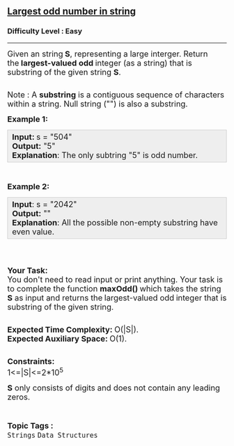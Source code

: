 <h2><a href="https://practice.geeksforgeeks.org/problems/largest-odd-number-in-string/1?utm_source=geeksforgeeks&utm_medium=ml_article_practice_tab&utm_campaign=article_practice_tab">Largest odd number in string</a></h2><h3>Difficulty Level : Easy</h3><hr><div class="problems_problem_content__Xm_eO"><p><span style="font-size:18px">Given an string<strong> S</strong>, representing a large interger. Return the<strong><em>&nbsp;</em>largest-valued odd&nbsp;</strong>integer (as a string) that is substring of the given string <strong>S</strong>.</span></p>

<p><br>
<span style="font-size:18px">Note : A&nbsp;<strong>substring</strong>&nbsp;is a contiguous sequence of characters within a string. Null string ("") is also a substring.</span></p>

<p><span style="font-size:18px"><strong>Example 1:</strong></span></p>

<div style="background:#eee;border:1px solid #ccc;padding:5px 10px;"><span style="font-size:18px"><strong>Input: </strong>s = "504"<br>
<strong>Output:</strong> "5"<br>
<strong>Explanation</strong>: The only subtring "5" is odd number.</span></div>

<p>&nbsp;</p>

<p><span style="font-size:18px"><strong>Example 2:</strong></span></p>

<div style="background: rgb(238, 238, 238); border: 1px solid rgb(204, 204, 204); padding: 5px 10px; --darkreader-inline-bgimage: initial; --darkreader-inline-bgcolor:#222426; --darkreader-inline-border-top:#3e4446; --darkreader-inline-border-right:#3e4446; --darkreader-inline-border-bottom:#3e4446; --darkreader-inline-border-left:#3e4446;"><span style="font-size:18px"><strong>Input</strong>: s = "2042"<br>
<strong>Output:</strong> ""<br>
<strong>Explanation</strong>: All the possible non-empty substring have even value.</span></div>

<p>&nbsp;</p>

<p><br>
<span style="font-size:18px"><strong>Your Task:</strong><br>
You don't need to read input or print anything. Your task is to complete the function <strong>maxOdd()&nbsp;</strong>which takes the string<strong> S</strong>&nbsp;as input&nbsp;and returns the<strong><em>&nbsp;</em></strong>largest-valued odd<strong>&nbsp;</strong>integer&nbsp;that is substring of the given string.</span></p>

<p><br>
<span style="font-size:18px"><strong>Expected Time Complexity:&nbsp;</strong>O(|S|).<br>
<strong>Expected Auxiliary Space:&nbsp;</strong>O(1).</span></p>

<p><br>
<span style="font-size:18px"><strong>Constraints:</strong><br>
1&lt;=|S|&lt;=2*10<sup>5</sup></span></p>

<p><span style="font-size:18px"><strong>S</strong> only consists of digits and does not contain any leading zeros.</span></p>
</div><br><p><span style=font-size:18px><strong>Topic Tags : </strong><br><code>Strings</code>&nbsp;<code>Data Structures</code>&nbsp;